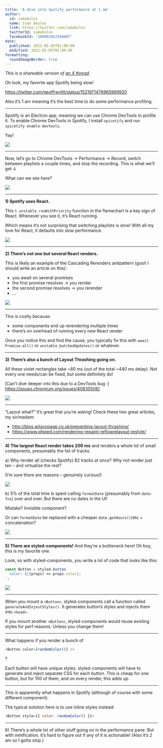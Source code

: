 ```yaml
---
title: 'A dive into Spotify performance at 1 am'
author:
  id: iamakulov
  name: Ivan Akulov
  link: https://twitter.com/iamakulov
  twitterId: iamakulov
  facebookId: '100002052594007'
date:
  published: 2022-05-05T01:00:00
  modified: 2022-05-05T01:00:00
formatting:
  roundImageBorder: true
---
```


_This is a shareable version of [an X thread](https://twitter.com/iamakulov/status/1522008502398554113)._

Oh look, my favorite app Spotify being slow!

https://twitter.com/geoffreylitt/status/1521971476965969920

Also it’s 1 am meaning it’s the best time to do some performance profiling.

---

Spotify is an Electron app, meaning we can use Chrome DevTools to profile it. To enable Chrome DevTools in Spotify, I install `spicetify` and run `spicetify enable-devtools`.

Yay!

![](./1.png)

---

Now, let’s go to Chrome DevTools → Performance → Record, switch between playlists a couple times, and stop the recording. This is what we’ll get ↓

What can we see here?

![](./2.jpeg)

---

**1\) Spotify uses React.**

This `t.unstable_runWithPriority` function in the flamechart is a key sign of React. Whenever you see it, it’s React running.

Which means it’s not surprising that switching playlists is slow! With all my love for React, it defaults into slow performance.

![](./3.jpeg)

---

**2\) There’s not one but several React renders.**

This is likely an example of the Cascading Rerenders antipattern (gosh I should write an article on this):

- you await on several promises
- the first promise resolves → you render
- the second promise resolves → you rerender
- …

![](./4.jpeg)

---

This is costly because:

- some components end up rerendering multiple times
- there’s on overhead of running every new React render

Once you notice this and find the cause, you typically fix this with `await Promise.all()` or `unstable_batchedUpdates()` or whatever.

---

**3\) There’s also a bunch of Layout Thrashing going on.**

All these violet rectangles take ~80 ms (out of the total ~440 ms delay). Not every one needs/can be fixed, but some definitely do!

[Can’t dive deeper into this due to a DevTools bug :( https://issues.chromium.org/issues/40835506]

![](./5.jpeg)

---

“Layout what?” It’s great that you’re asking! Check these two great articles, my sir/madam:

- http://blog.wilsonpage.co.uk/preventing-layout-thrashing/
- https://www.phpied.com/rendering-repaint-reflowrelayout-restyle/

---

**4\) The largest React render takes 200 ms** and renders a whole lot of small components, presumably the list of tracks.

a) Why render all (checks Spotify) 82 tracks at once? Why not render just ten – and virtualize the rest?

(I’m sure there are reasons – genuinely curious!)

![](./6.jpeg)

b) 5% of the total time is spent calling `formatDate` (presumably from `date-fns`) over and over. But there are no dates in the UI!

Mistake? Invisible component?

Or can `formatDate` be replaced with a cheaper `date.getHours()`/etc + concatenation?

![](./7.jpeg)

---

**5\) There are styled-components!** And they’re a bottleneck here! Oh boy, this is my favorite one.

Look, so with styled-components, you write a lot of code that looks like this:

```javascript
const Button = styled.button`
  color: ${(props) => props.color};
`;
```

![](./8.jpeg)

---

When you mount a `<Button>`, styled-components call a function called `generateAndInjestStyles()`. It generates button’s styles and injects them into `<head>`.

If you mount another `<Button>`, styled-components would reuse existing styles for perf reasons. Unless you change them!

---

What happens if you render a bunch of

```javascript
<Button color={randomColor()} />
```

?

Each button will have unique styles. styled-components will have to generate and inject separate CSS for each button. This is cheap for one button, but for 100 of them, and on every render, this adds up.

---

This is apparently what happens in Spotify (although of course with some different component).

The typical solution here is to use inline styles instead:

```javascript
<Button style={{ color: randomColor() }}>
```

---

6\) There’s a whole lot of other stuff going on in the performance pane. But with minification, it’s hard to figure out if any of it is actionable! (Also it’s 2 am so I gotta stop.)
